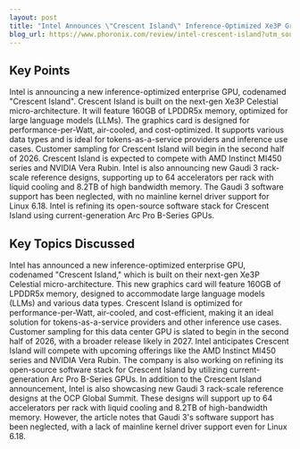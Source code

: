 ```yaml
---
layout: post 
title: "Intel Announces \"Crescent Island\" Inference-Optimized Xe3P Graphics Card With 160GB vRAM"
blog_url: https://www.phoronix.com/review/intel-crescent-island?utm_source=tldrai 
---
```




## Key Points

Intel is announcing a new inference-optimized enterprise GPU, codenamed "Crescent Island".
Crescent Island is built on the next-gen Xe3P Celestial micro-architecture.
It will feature 160GB of LPDDR5x memory, optimized for large language models (LLMs).
The graphics card is designed for performance-per-Watt, air-cooled, and cost-optimized.
It supports various data types and is ideal for tokens-as-a-service providers and inference use cases.
Customer sampling for Crescent Island will begin in the second half of 2026.
Crescent Island is expected to compete with AMD Instinct MI450 series and NVIDIA Vera Rubin.
Intel is also announcing new Gaudi 3 rack-scale reference designs, supporting up to 64 accelerators per rack with liquid cooling and 8.2TB of high bandwidth memory.
The Gaudi 3 software support has been neglected, with no mainline kernel driver support for Linux 6.18.
Intel is refining its open-source software stack for Crescent Island using current-generation Arc Pro B-Series GPUs.

## Key Topics Discussed

Intel has announced a new inference-optimized enterprise GPU, codenamed "Crescent Island," which is built on their next-gen Xe3P Celestial micro-architecture. This new graphics card will feature 160GB of LPDDR5x memory, designed to accommodate large language models (LLMs) and various data types. Crescent Island is optimized for performance-per-Watt, air-cooled, and cost-efficient, making it an ideal solution for tokens-as-a-service providers and other inference use cases. Customer sampling for this data center GPU is slated to begin in the second half of 2026, with a broader release likely in 2027. Intel anticipates Crescent Island will compete with upcoming offerings like the AMD Instinct MI450 series and NVIDIA Vera Rubin. The company is also working on refining its open-source software stack for Crescent Island by utilizing current-generation Arc Pro B-Series GPUs. In addition to the Crescent Island announcement, Intel is also showcasing new Gaudi 3 rack-scale reference designs at the OCP Global Summit. These designs will support up to 64 accelerators per rack with liquid cooling and 8.2TB of high-bandwidth memory. However, the article notes that Gaudi 3's software support has been neglected, with a lack of mainline kernel driver support even for Linux 6.18.

